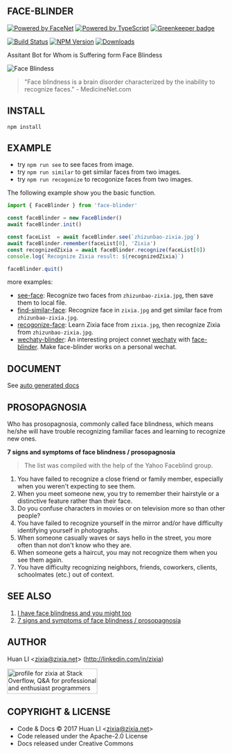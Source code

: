 FACE-BLINDER
------------

[![Powered by FaceNet](https://img.shields.io/badge/Powered%20By-FaceNet-green.svg)](https://github.com/zixia/node-facenet) [![Powered by TypeScript](https://img.shields.io/badge/Powered%20By-TypeScript-blue.svg)](https://www.typescriptlang.org/) [![Greenkeeper badge](https://badges.greenkeeper.io/zixia/face-blinder.svg)](https://greenkeeper.io/)

[![Build Status](https://travis-ci.org/zixia/face-blinder.svg?branch=master)](https://travis-ci.org/zixia/face-blinder) [![NPM Version](https://badge.fury.io/js/face-blinder.svg)](https://badge.fury.io/js/face-blinder) [![Downloads](http://img.shields.io/npm/dm/face-blinder.svg?style=flat-square)](https://npmjs.org/package/face-blinder)

Assitant Bot for Whom is Suffering form Face Blindess

![Face Blindess](https://zixia.github.io/face-blinder/images/face-blindess.jpg)

> "Face blindness is a brain disorder characterized by the inability to recognize faces." - MedicineNet.com

INSTALL
-------------
```
npm install
```

EXAMPLE
-------------
* try `npm run see` to see faces from image.   
* try `npm run similar` to get similar faces from two images.   
* try `npm run recogonize` to recogonize faces from two images.

The following example show you the basic function.
```ts
import { FaceBlinder } from 'face-blinder'

const faceBlinder = new FaceBlinder()
await faceBlinder.init()

const faceList  = await faceBlinder.see(`zhizunbao-zixia.jpg`)
await faceBlinder.remember(faceList[0], 'Zixia')
const recognizedZixia = await faceBlinder.recognize(faceList[0])
console.log(`Recognize Zixia result: ${recognizedZixia}`)

faceBlinder.quit()
```

more examples:

* [see-face](https://github.com/zixia/face-blinder/blob/master/examples/see-face.ts): Recognize two faces from `zhizunbao-zixia.jpg`, then save them to local file.
* [find-similar-face](https://github.com/zixia/face-blinder/blob/master/examples/find-similar-face.ts): Recognize face in `zixia.jpg` and get similar face from `zhizunbao-zixia.jpg`.     
* [recogonize-face](https://github.com/zixia/face-blinder/blob/master/examples/recogonize-face.ts): Learn Zixia face from `zixia.jpg`, then recognize Zixia from `zhizunbao-zixia.jpg`.
* [wechaty-blinder](https://github.com/zixia/wechaty-blinder): An interesting project connet [wechaty](github.com/chatie/wechaty) with [face-blinder](https://github.com/zixia/face-blinder). Make face-blinder works on a personal wechat.

DOCUMENT
-------------

See [auto generated docs](https://zixia.github.io/face-blinder)

PROSOPAGNOSIA
-------------

Who has prosopagnosia, commonly called face blindness, which means he/she will have trouble recognizing familiar faces and learning to recognize new ones.

**7 signs and symptoms of face blindness / prosopagnosia**
> The list was compiled with the help of the Yahoo Faceblind group.

1. You have failed to recognize a close friend or family member, especially when you weren't expecting to see them.
1. When you meet someone new, you try to remember their hairstyle or a distinctive feature rather than their face.
1. Do you confuse characters in movies or on television more so than other people?
1. You have failed to recognize yourself in the mirror and/or have difficulty identifying yourself in photographs.
1. When someone casually waves or says hello in the street, you more often than not don't know who they are.
1. When someone gets a haircut, you may not recognize them when you see them again.
1. You have difficulty recognizing neighbors, friends, coworkers, clients, schoolmates (etc.) out of context.

SEE ALSO
--------

1. [I have face blindness and you might too](http://nypost.com/2017/07/21/i-have-face-blindness-and-you-might-too/)
1. [7 signs and symptoms of face blindness / prosopagnosia](https://www.testmybrain.org/do-you-suffer-from-face-blindness-seven-signs-and-symptoms-of-prosopagnosia/)


AUTHOR
------

Huan LI \<zixia@zixia.net\> (http://linkedin.com/in/zixia)

<a href="http://stackoverflow.com/users/1123955/zixia">
  <img src="http://stackoverflow.com/users/flair/1123955.png" width="208" height="58" alt="profile for zixia at Stack Overflow, Q&amp;A for professional and enthusiast programmers" title="profile for zixia at Stack Overflow, Q&amp;A for professional and enthusiast programmers">
</a>

COPYRIGHT & LICENSE
-------------------

* Code & Docs © 2017 Huan LI \<zixia@zixia.net\>
* Code released under the Apache-2.0 License
* Docs released under Creative Commons
